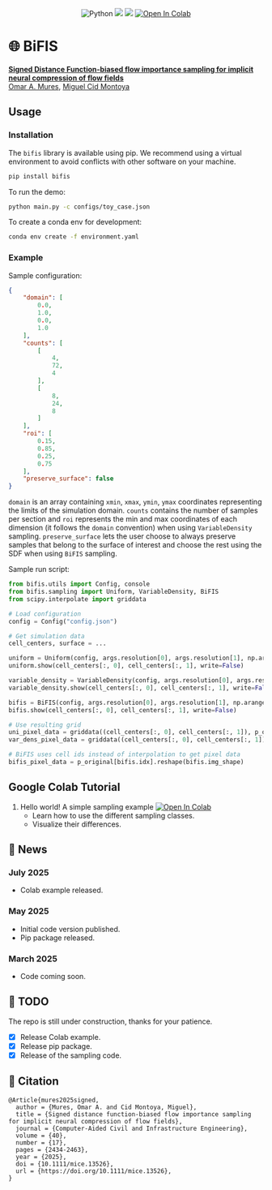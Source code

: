 <p align="center">
	<a><img src='https://img.shields.io/badge/python-3.10%2B-blueviolet' alt='Python' /></a>
	<a><img src='https://img.shields.io/badge/code%20style-black-black' /></a>
	<a href='https://opensource.org/license/lgpl-2-1'><img src='https://img.shields.io/badge/license-LGPLv2+-blue' /></a>
	<a href="https://colab.research.google.com/drive/1opg23nw1WNMYAnKL1w6t6oF8-xCHJcqr"><img src="https://colab.research.google.com/assets/colab-badge.svg" alt="Open In Colab"/></a>
</p>

# 🌐 BiFIS

[**Signed Distance Function-biased flow importance sampling for implicit neural compression of flow fields**]()<br/>
[Omar A. Mures](https://omaralv.com/), [Miguel Cid Montoya](https://mcidmontoya.com/)

## Usage

### Installation

The `bifis` library is available using pip. We recommend using a virtual environment to avoid conflicts with other software on your machine.

``` bash
pip install bifis
```

To run the demo:

```bash
python main.py -c configs/toy_case.json
```

To create a conda env for development:

```bash
conda env create -f environment.yaml
```

### Example

Sample configuration:

```json
{
    "domain": [
        0.0,
        1.0,
        0.0,
        1.0
    ],
    "counts": [
        [
            4,
            72,
            4
        ],
        [
            8,
            24,
            8
        ]
    ],
    "roi": [
        0.15,
        0.85,
        0.25,
        0.75
    ],
    "preserve_surface": false
}
```

`domain` is an array containing `xmin`, `xmax`, `ymin`, `ymax` coordinates representing the limits of the simulation domain. `counts` contains the number of samples per section and `roi` represents the min and max coordinates of each dimension (it follows the `domain` convention) when using `VariableDensity` sampling. `preserve_surface` lets the user choose to always preserve samples that belong to the surface of interest and choose the rest using the SDF when using `BiFIS` sampling.

Sample run script:

```python
from bifis.utils import Config, console
from bifis.sampling import Uniform, VariableDensity, BiFIS
from scipy.interpolate import griddata

# Load configuration
config = Config("config.json")

# Get simulation data
cell_centers, surface = ...

uniform = Uniform(config, args.resolution[0], args.resolution[1], np.arange(len(cell_centers)))
uniform.show(cell_centers[:, 0], cell_centers[:, 1], write=False)

variable_density = VariableDensity(config, args.resolution[0], args.resolution[1], np.arange(len(cell_centers)))
variable_density.show(cell_centers[:, 0], cell_centers[:, 1], write=False)

bifis = BiFIS(config, args.resolution[0], args.resolution[1], np.arange(len(cell_centers)), samples=cell_centers, surface=surface, surface_idx=np.arange(len(surface)))
bifis.show(cell_centers[:, 0], cell_centers[:, 1], write=False)

# Use resulting grid
uni_pixel_data = griddata((cell_centers[:, 0], cell_centers[:, 1]), p_original, (uniform.grid_x, uniform.grid_y), method=interpolation_method)
var_dens_pixel_data = griddata((cell_centers[:, 0], cell_centers[:, 1]), p_original, (variable_density.grid_x, variable_density.grid_y), method=interpolation_method)

# BiFIS uses cell ids instead of interpolation to get pixel data
bifis_pixel_data = p_original[bifis.idx].reshape(bifis.img_shape)
```

## Google Colab Tutorial

1. Hello world! A simple sampling example <a href="https://colab.research.google.com/drive/1opg23nw1WNMYAnKL1w6t6oF8-xCHJcqr">
		<img src="https://colab.research.google.com/assets/colab-badge.svg" alt="Open In Colab"/>
	</a>
   - Learn how to use the different sampling classes.
   - Visualize their differences.

## 📢 News

### July 2025

- Colab example released.

### May 2025

- Initial code version published.
- Pip package released.

### March 2025

- Code coming soon.

## 🎯 TODO

The repo is still under construction, thanks for your patience. 

- [x] Release Colab example.
- [x] Release pip package.
- [x] Release of the sampling code.

## 📜 Citation

```
@Article{mures2025signed,
  author = {Mures, Omar A. and Cid Montoya, Miguel},
  title = {Signed distance function-biased flow importance sampling for implicit neural compression of flow fields},
  journal = {Computer-Aided Civil and Infrastructure Engineering},
  volume = {40},
  number = {17},
  pages = {2434-2463},
  year = {2025},
  doi = {10.1111/mice.13526},
  url = {https://doi.org/10.1111/mice.13526},
}
```
